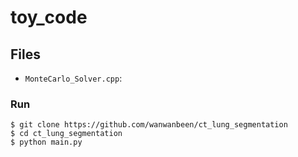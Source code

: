 # toy_code

## Files

* ```MonteCarlo_Solver.cpp```: 

### Run

```
$ git clone https://github.com/wanwanbeen/ct_lung_segmentation
$ cd ct_lung_segmentation
$ python main.py
